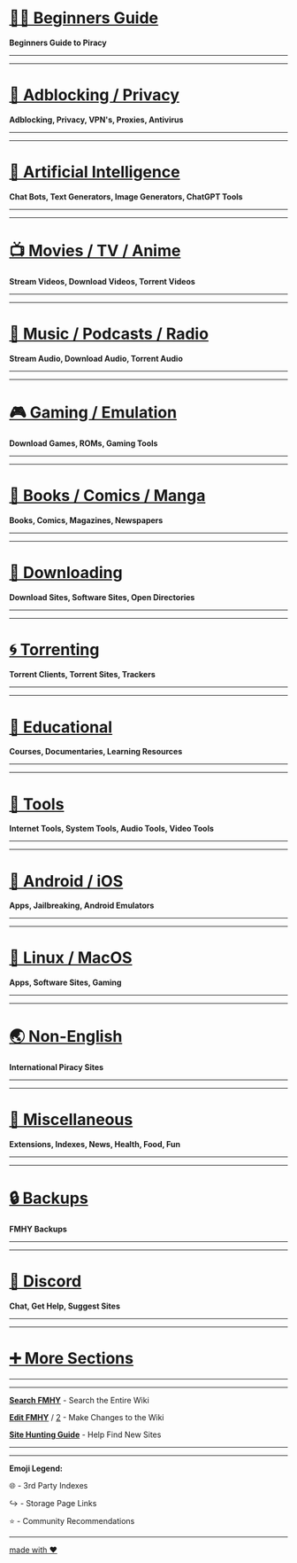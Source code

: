 # [🏴‍☠️ Beginners Guide](https://rentry.org/Piracy-BG)

**Beginners Guide to Piracy**

***
***

# [📛 Adblocking / Privacy](https://phimmotchillz.com/)

**Adblocking, Privacy, VPN's, Proxies, Antivirus**

***
***

# [🤖 Artificial Intelligence](https://phimmotchillz.com/danh-sach/phim-moi)

**Chat Bots, Text Generators, Image Generators, ChatGPT Tools**

***
***

# [📺 Movies / TV / Anime](https://phimmotchillz.com/danh-sach/phim-bo)

**Stream Videos, Download Videos, Torrent Videos**

***
***

# [🎵 Music / Podcasts / Radio](https://phimmotchillz.com/danh-sach/phim-le)

**Stream Audio, Download Audio, Torrent Audio**

***
***

# [🎮 Gaming / Emulation](https://phimmotchillz.com/the-loai/tinh-cam)

**Download Games, ROMs, Gaming Tools**

***
***

# [📗 Books / Comics / Manga](https://phimmotchillz.com/)

**Books, Comics, Magazines, Newspapers**

***
***

# [💾 Downloading](https://github.com/fmhy/FMHY/wiki/%F0%9F%92%BE-Downloading)

**Download Sites, Software Sites, Open Directories**

***
***

# [🌀 Torrenting](https://github.com/fmhy/FMHY/wiki/%F0%9F%8C%80-Torrenting)

**Torrent Clients, Torrent Sites, Trackers**

***
***

# [🧠 Educational](https://github.com/fmhy/FMHY/wiki/%F0%9F%A7%A0-Educational)

**Courses, Documentaries, Learning Resources**

***
***

# [🔧 Tools](https://www.reddit.com/r/FREEMEDIAHECKYEAH/wiki/tools-index)

**Internet Tools, System Tools, Audio Tools, Video Tools**

***
***

# [📱 Android / iOS](https://github.com/fmhy/FMHY/wiki/%F0%9F%93%B1-Android---iOS)

**Apps, Jailbreaking, Android Emulators**

***
***

# [🐧 Linux / MacOS](https://github.com/fmhy/FMHY/wiki/%F0%9F%90%A7-Linux---MacOS)

**Apps, Software Sites, Gaming**

***
***

# [🌏 Non-English](https://github.com/fmhy/FMHY/wiki/%F0%9F%8C%8F-Non-English)

**International Piracy Sites** 

***
***

# [📂 Miscellaneous](https://github.com/fmhy/FMHY/wiki/%F0%9F%93%82-Miscellaneous)

**Extensions, Indexes, News, Health, Food, Fun**

***
***

# [🔒 Backups](https://github.com/fmhy/FMHY/wiki/Backups)

**FMHY Backups**

***
***

# [💬 Discord](https://redd.it/17f8msf)

**Chat, Get Help, Suggest Sites**

***
***

# [➕️ More Sections](https://www.reddit.com/r/FREEMEDIAHECKYEAH/wiki/more-sections)

***
***

**[Search FMHY](https://redd.it/105xraz)** - Search the Entire Wiki

**[Edit FMHY](https://fmhy.net/other/contributing)** / [2](https://github.com/fmhy/FMHYedit/blob/main/CONTRIBUTING.md) - Make Changes to the Wiki

**[Site Hunting Guide](https://www.reddit.com/r/FREEMEDIAHECKYEAH/wiki/find-new-sites)** - Help Find New Sites

***
***

**Emoji Legend:**

🌐 - 3rd Party Indexes

↪️ - Storage Page Links

⭐ - Community Recommendations

***

[made with ❤️](https://github.com/fmhy/FMHYedit/blob/main/feedback.md)
